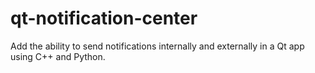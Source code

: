 qt-notification-center
======================

Add the ability to send notifications internally and externally in a Qt app using C++ and Python.
